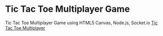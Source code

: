 # Tic Tac Toe Multiplayer Game
Tic Tac Toe Multiplayer Game using HTML5 Canvas, Node.js, Socket.io
[Tic Tac Toe Multiplayer](https://tic-tac-toe-scarecrow.herokuapp.com/)
